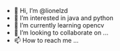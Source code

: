 - 👋 Hi, I’m @lionelzd
- 👀 I’m interested in java and python
- 🌱 I’m currently learning opencv
- 💞️ I’m looking to collaborate on ...
- 📫 How to reach me ...

<!---
lionelzd/lionelzd is a ✨ special ✨ repository because its `README.md` (this file) appears on your GitHub profile.
You can click the Preview link to take a look at your changes.
--->
